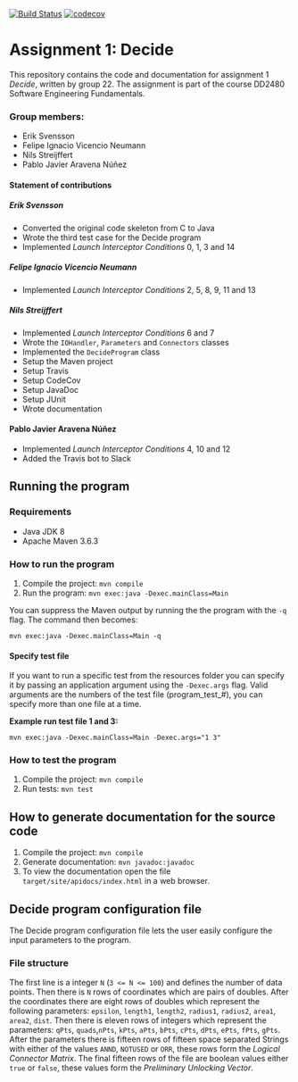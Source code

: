 [![Build Status](https://travis-ci.com/DD2480-Group-22/assignment-1.svg?branch=master)](https://travis-ci.com/DD2480-Group-22/assignment-1)
[![codecov](https://codecov.io/gh/DD2480-Group-22/assignment-1/branch/master/graph/badge.svg)](https://codecov.io/gh/DD2480-Group-22/assignment-1)

# Assignment 1: Decide
This repository contains the code and documentation for assignment 1 _Decide_, written by group 22. The assignment is part of the course DD2480 Software Engineering Fundamentals.

### Group members:
* Erik Svensson
* Felipe Ignacio Vicencio Neumann
* Nils Streijffert
* Pablo Javier Aravena Núñez

#### Statement of contributions
##### Erik Svensson
* Converted the original code skeleton from C to Java
* Wrote the third test case for the Decide program
* Implemented _Launch Interceptor Conditions_ 0, 1, 3 and 14

##### Felipe Ignacio Vicencio Neumann
* Implemented _Launch Interceptor Conditions_ 2, 5, 8, 9, 11 and 13

##### Nils Streijffert
* Implemented _Launch Interceptor Conditions_ 6 and 7
* Wrote the `IOHandler`, `Parameters` and `Connectors` classes
* Implemented the `DecideProgram` class
* Setup the Maven project
* Setup Travis
* Setup CodeCov
* Setup JavaDoc
* Setup JUnit
* Wrote documentation

#### Pablo Javier Aravena Núñez
* Implemented _Launch Interceptor Conditions_ 4, 10 and 12
* Added the Travis bot to Slack

## Running the program
### Requirements
* Java JDK 8
* Apache Maven 3.6.3

### How to run the program
1. Compile the project: `mvn compile`
2. Run the program: `mvn exec:java -Dexec.mainClass=Main`

You can suppress the Maven output by running the the program with the `-q` flag. The command then becomes:

`mvn exec:java -Dexec.mainClass=Main -q`

#### Specify test file
If you want to run a specific test from the resources folder you can specify it by passing an application argument
using the `-Dexec.args` flag. Valid arguments are the numbers of the test file (program_test_#), you can specify more 
than one file at a time.

**Example run test file 1 and 3:**

`mvn exec:java -Dexec.mainClass=Main -Dexec.args="1 3" `

### How to test the program
1. Compile the project: `mvn compile`
2. Run tests: `mvn test`

## How to generate documentation for the source code
1. Compile the project: `mvn compile`
2. Generate documentation: `mvn javadoc:javadoc`
3. To view the documentation open the file `target/site/apidocs/index.html` in a web browser.

## Decide program configuration file
The Decide program configuration file lets the user easily configure the input parameters to the program.

### File structure 
The first line is a integer `N` (`3 <= N <= 100`) and defines the number of data points. Then there is `N` rows of
coordinates which are pairs of doubles. After the coordinates there are eight rows of doubles which represent the 
following parameters: `epsilon`,  `length1`,  `length2`, `radius1`, `radius2`, `area1`, `area2`, `dist`. Then there is 
eleven rows of integers which represent the parameters: `qPts`, `quads`,`nPts`, `kPts`, `aPts`, `bPts`, `cPts`, `dPts`, 
`ePts`, `fPts`, `gPts`. After the parameters there is fifteen rows of fifteen space separated Strings with either of 
the values `ANND`, `NOTUSED` or `ORR`, these rows form the _Logical Connector Matrix_. The final fifteen rows of the
file are boolean values either `true` or `false`, these values form the _Preliminary Unlocking Vector_.